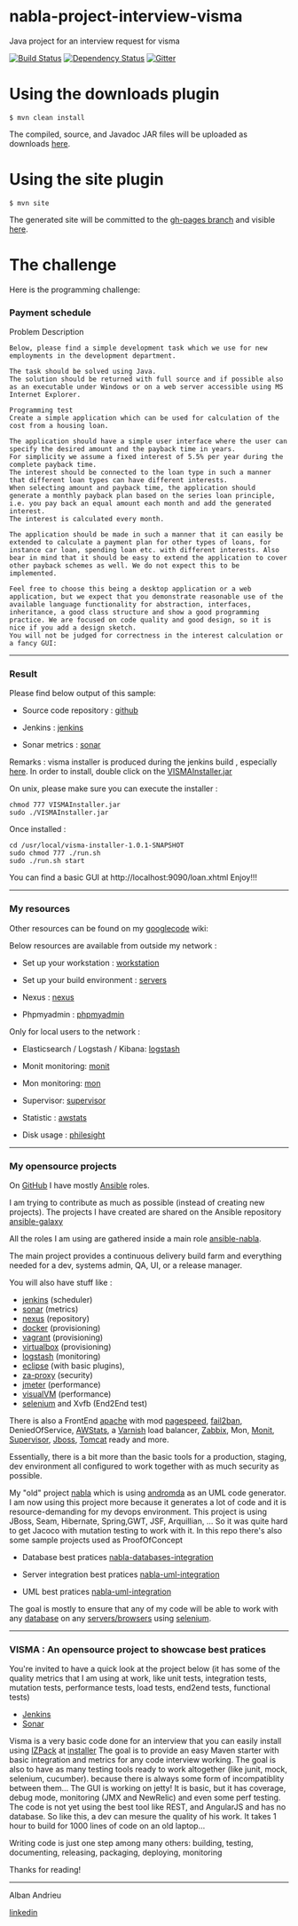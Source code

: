# nabla-project-interview-visma
Java project for an interview request for visma

[![Build Status](https://secure.travis-ci.org/jmxtrans/nabla-project-interview-visma.png?branch=master)](http://travis-ci.org/nabla-project-interview-visma/nabla-project-interview-visma)
[![Dependency Status](https://www.versioneye.com/user/projects/5421de9e3a8c2f2b8b000056/badge.svg?style=flat)](https://www.versioneye.com/user/projects/5421de9e3a8c2f2b8b000056)
[![Gitter](https://badges.gitter.im/Join%20Chat.svg)](https://gitter.im/nabla-project-interview-visma/nabla-project-interview-visma?utm_source=badge&utm_medium=badge&utm_campaign=pr-badge&utm_content=badge)

# Using the downloads plugin

```
$ mvn clean install
```

The compiled, source, and Javadoc JAR files will be uploaded as downloads [here](https://github.com/AlbanAndrieu/nabla-project-interview-visma/downloads).

# Using the site plugin

```
$ mvn site
```

The generated site will be committed to the [gh-pages branch](https://github.com/AlbanAndrieu/nabla-project-interview-visma/tree/gh-pages) and visible [here](http://alban.andrieu.github.com/nabla-project-interview-visma/).

The challenge
================

Here is the programming challenge:

### Payment schedule

Problem Description
 
    Below, please find a simple development task which we use for new employments in the development department. 
    
    The task should be solved using Java.
    The solution should be returned with full source and if possible also as an executable under Windows or on a web server accessible using MS Internet Explorer.
     
    Programming test 
    Create a simple application which can be used for calculation of the cost from a housing loan.
     
    The application should have a simple user interface where the user can specify the desired amount and the payback time in years. 
    For simplicity we assume a fixed interest of 5.5% per year during the complete payback time. 
    The interest should be connected to the loan type in such a manner that different loan types can have different interests. 
    When selecting amount and payback time, the application should generate a monthly payback plan based on the series loan principle, i.e. you pay back an equal amount each month and add the generated interest. 
    The interest is calculated every month.
     
    The application should be made in such a manner that it can easily be extended to calculate a payment plan for other types of loans, for instance car loan, spending loan etc. with different interests. Also bear in mind that it should be easy to extend the application to cover other payback schemes as well. We do not expect this to be implemented.
     
    Feel free to choose this being a desktop application or a web application, but we expect that you demonstrate reasonable use of the available language functionality for abstraction, interfaces, inheritance, a good class structure and show a good programming practice. We are focused on code quality and good design, so it is nice if you add a design sketch. 
    You will not be judged for correctness in the interest calculation or a fancy GUI:

------------------

### Result

Please find below output of this sample:

- Source code repository : [github](https://github.com/AlbanAndrieu/nabla-project-interview-visma)

- Jenkins : [jenkins](http://home.nabla.mobi:8380/jenkins/job/nabla-project-interview-visma/) 

- Sonar metrics : [sonar](http://home.nabla.mobi:9000/dashboard/index/2831)

Remarks : visma installer is produced during the jenkins build , especially [here](http://home.nabla.mobi:8380/jenkins/job/nabla-installer-visma/).
In order to install, double click on the [VISMAInstaller.jar](http://home.nabla.mobi:8380/jenkins/job/nabla-installer-visma/lastSuccessfulBuild/artifact/visma-installer/target/VISMAInstaller.jar)

On unix, please make sure you can execute the installer :

    chmod 777 VISMAInstaller.jar
    sudo ./VISMAInstaller.jar
    
Once installed :

    cd /usr/local/visma-installer-1.0.1-SNAPSHOT
    sudo chmod 777 ./run.sh
    sudo ./run.sh start
    
You can find a basic GUI at http://localhost:9090/loan.xhtml
Enjoy!!!

------------------

### My resources

Other resources can be found on my [googlecode](https://code.google.com/p/alban/w/list) wiki:

Below resources are available from outside my network :

- Set up your workstation : [workstation](https://github.com/AlbanAndrieu/ansible-workstation) 

- Set up your build environment : [servers](https://github.com/AlbanAndrieu/ansible-nabla) 

- Nexus : [nexus](http://home.nabla.mobi:8081/nexus/index.html#welcome)

- Phpmyadmin : [phpmyadmin](http://home.nabla.mobi:7070/phpmyadmin)

Only for local users to the network :

- Elasticsearch / Logstash / Kibana: [logstash](http://192.168.0.29:80/)

- Monit monitoring: [monit](http://192.168.0.29:3737)

- Mon monitoring: [mon](http://192.168.0.29:7070/cgi-bin/mon.cgi)

- Supervisor: [supervisor](http://192.168.0.29:9042/)

- Statistic : [awstats](http://192.168.0.29:7070/cgi-bin/awstats.pl?config=home.nabla.mobi)

- Disk usage : [philesight](http://192.168.0.29:7070/cgi-bin/philesight.cgi)

------------------

### My opensource projects

On [GitHub](https://github.com/AlbanAndrieu) I have mostly [Ansible](http://www.ansible.com/home) roles. 

I am trying to contribute as much as possible (instead of creating new projects). The projects I have created are shared on the Ansible repository [ansible-galaxy](https://galaxy.ansible.com/list#/users/1487)

All the roles I am using are gathered inside a main role [ansible-nabla](https://github.com/AlbanAndrieu/ansible-nabla).

The main project provides a continuous delivery build farm and everything needed for a dev, systems admin, QA, UI, or a release manager.

You will also have stuff like :

 - [jenkins](http://jenkins-ci.org/) (scheduler)
 - [sonar](http://www.sonarqube.org/) (metrics)
 - [nexus](http://www.sonatype.org/nexus/) (repository)
 - [docker](https://www.docker.com/) (provisioning)
 - [vagrant](https://www.vagrantup.com/) (provisioning)
 - [virtualbox](https://www.virtualbox.org/) (provisioning)
 - [logstash](http://logstash.net/) (monitoring)
 - [eclipse](https://eclipse.org/home/index.php) (with basic plugins), 
 - [za-proxy](https://code.google.com/p/zaproxy/) (security)
 - [jmeter](http://jmeter.apache.org/) (performance)
 - [visualVM](http://visualvm.java.net/) (performance)
 - [selenium](http://www.seleniumhq.org/) and Xvfb (End2End test)
 
There is also a FrontEnd [apache](http://httpd.apache.org/) with mod [pagespeed](https://developers.google.com/speed/pagespeed/), [fail2ban](http://www.fail2ban.org/wiki/index.php/Main_Page), DeniedOfService, [AWStats](http://www.awstats.org/), a [Varnish](https://www.varnish-cache.org/) load balancer, [Zabbix](http://www.zabbix.com/), Mon, [Monit](http://mmonit.com/monit/), [Supervisor](http://supervisord.org/), [Jboss](http://www.jboss.org/), [Tomcat](http://tomcat.apache.org/) ready and more.

Essentially, there is a bit more than the basic tools for a production, staging, dev environment all configured to work together with as much security as possible.

My "old" project [nabla](https://code.google.com/p/alban/) which is using [andromda](http://www.andromda.org/index.html) as an UML code generator. 
I am now using this project more because it generates a lot of code and it is resource-demanding for my devops environment. 
This project is using JBoss, Seam, Hibernate, Spring,GWT, JSF, Arquillian, ... So it was quite hard to get Jacoco with mutation testing to work with it.
In this repo there's also some sample projects used as ProofOfConcept

 - Database best pratices [nabla-databases-integration](http://home.nabla.mobi:8380/jenkins/job/nabla-databases-integration/)
 
 - Server integration best pratices [nabla-uml-integration](http://home.nabla.mobi:8380/jenkins/job/nabla-servers-integration/)
 
 - UML best pratices [nabla-uml-integration](http://home.nabla.mobi:8380/jenkins/job/nabla-uml-integration/)
 
The goal is mostly to ensure that any of my code will be able to work with any [database](http://home.nabla.mobi:8380/jenkins/job/nabla-databases-matrix/) on any [servers/browsers](http://home.nabla.mobi:8380/jenkins/job/nabla-browsers-matrix/) using [selenium](http://home.nabla.mobi:8380/jenkins/job/nabla-servers-jsf-simple-selenium/).
 
------------------

### VISMA : An opensource project to showcase best pratices

You're invited to have a quick look at the project below (it has some of the quality metrics that I am using at work, like unit tests, integration tests, mutation tests, performance tests, load tests, end2end tests, functional tests)
 - [Jenkins](http://home.nabla.mobi:8380/jenkins/job/nabla-project-interview-visma/)
 - [Sonar](http://home.nabla.mobi:9000/dashboard/index/418)

Visma is a very basic code done for an interview that you can easily install using [IZPack](http://izpack.org/) at [installer](http://home.nabla.mobi:8380/jenkins/job/nabla-installer-visma/lastSuccessfulBuild/artifact/visma-installer/target/)
The goal is to provide an easy Maven starter with basic integration and metrics for any code interview working.
The goal is also to have as many testing tools ready to work altogether (like junit, mock, selenium, cucumber). 
because there is always some form of incompatiblity between them...
The GUI is working on jetty! It is basic, but it has coverage, debug mode, monitoring (JMX and NewRelic) and even some perf testing.
The code is not yet using the best tool like REST, and AngularJS and has no database. 
So like this, a dev can mesure the quality of his work.
It takes 1 hour to build for 1000 lines of code on an old laptop...

Writing code is just one step among many others: building, testing, documenting, releasing, packaging, deploying, monitoring

Thanks for reading!

***

Alban Andrieu

[linkedin](fr.linkedin.com/in/nabla/)
